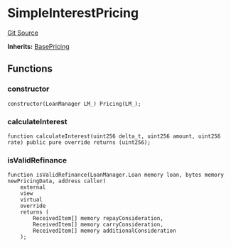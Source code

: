 # SimpleInterestPricing
[Git Source](https://github.com/AstariaXYZ/starport/blob/15aa42a21bd8713473a3e2d3f09c004e943dc663/src/pricing/SimpleInterestPricing.sol)

**Inherits:**
[BasePricing](/src/pricing/BasePricing.sol/abstract.BasePricing.md)


## Functions
### constructor


```solidity
constructor(LoanManager LM_) Pricing(LM_);
```

### calculateInterest


```solidity
function calculateInterest(uint256 delta_t, uint256 amount, uint256 rate) public pure override returns (uint256);
```

### isValidRefinance


```solidity
function isValidRefinance(LoanManager.Loan memory loan, bytes memory newPricingData, address caller)
    external
    view
    virtual
    override
    returns (
        ReceivedItem[] memory repayConsideration,
        ReceivedItem[] memory carryConsideration,
        ReceivedItem[] memory additionalConsideration
    );
```

